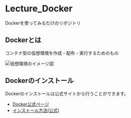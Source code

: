 # Lecture_Docker

Dockerを使ってみるだけのリポジトリ

## Dockerとは

コンテナ型の仮想環境を作成・配布・実行するためのもの

![仮想環境のイメージ図](https://user-images.githubusercontent.com/91645837/211927857-727908ff-ee37-4f8a-a3df-5edd82269ab0.png)

## Dockerのインストール

Dockerのインストールは公式サイトから行うことができます。

- [Docker公式ページ](https://www.docker.com/)
- [インストール方法(公式)](https://matsuand.github.io/docs.docker.jp.onthefly/get-docker/)



